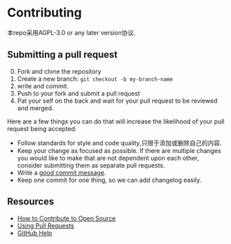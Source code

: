 # Contributing

本repo采用AGPL-3.0 or any later version协议.

## Submitting a pull request

0. Fork and clone the repository
1. Create a new branch: `git checkout -b my-branch-name`
2. write and commit.
3. Push to your fork and submit a pull request
4. Pat your self on the back and wait for your pull request to be reviewed and merged.

Here are a few things you can do that will increase the likelihood of your pull request being accepted:

- Follow standards for style and code quality,只限于添加或删除自己的内容.
- Keep your change as focused as possible. If there are multiple changes you would like to make that are not dependent upon each other, consider submitting them as separate pull requests.
- Write a [good commit message](http://tbaggery.com/2008/04/19/a-note-about-git-commit-messages.html).
- Keep one commit for one thing, so we can add changelog easily.

## Resources

- [How to Contribute to Open Source](https://opensource.guide/how-to-contribute/)
- [Using Pull Requests](https://help.github.com/articles/about-pull-requests/)
- [GitHub Help](https://help.github.com)
